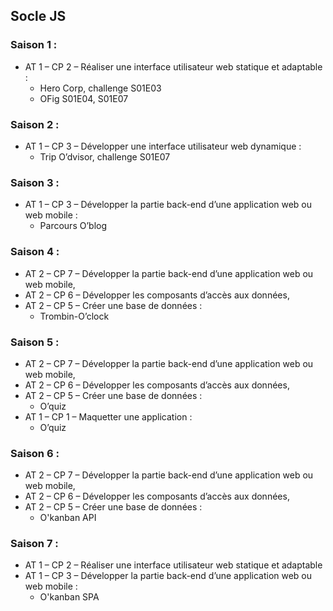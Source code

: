 ## Socle JS
### Saison 1 : 
- AT 1 – CP 2 – Réaliser une interface utilisateur web statique et adaptable :
    - Hero Corp, challenge S01E03
    - OFig S01E04, S01E07
### Saison 2 : 
- AT 1 – CP 3 – Développer une interface utilisateur web dynamique :
    - Trip O’dvisor, challenge S01E07
### Saison 3 : 
- AT 1 – CP 3 – Développer la partie back-end d’une application web ou web mobile :
    - Parcours O’blog
### Saison 4 :
- AT 2 – CP 7 – Développer la partie back-end d’une application web ou web mobile,
- AT 2 – CP 6 – Développer les composants d’accès aux données,
- AT 2 – CP 5 – Créer une base de données :
    - Trombin-O’clock
### Saison 5 :
- AT 2 – CP 7 – Développer la partie back-end d’une application web ou web mobile,
- AT 2 – CP 6 – Développer les composants d’accès aux données,
- AT 2 – CP 5 – Créer une base de données :
    - O’quiz
- AT 1 – CP 1 – Maquetter une application :
    - O’quiz

### Saison 6 :
- AT 2 – CP 7 – Développer la partie back-end d’une application web ou web mobile,
- AT 2 – CP 6 – Développer les composants d’accès aux données,
- AT 2 – CP 5 – Créer une base de données :
	- O'kanban API

### Saison 7 :
- AT 1 – CP 2 – Réaliser une interface utilisateur web statique et adaptable
- AT 1 – CP 3 – Développer la partie back-end d’une application web ou web mobile :
	- O'kanban SPA
